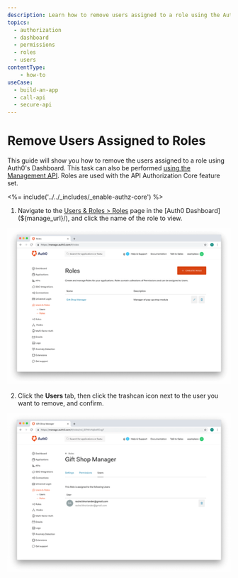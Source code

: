 ```yaml
---
description: Learn how to remove users assigned to a role using the Auth0 Management Dashboard. For use with Auth0's API Authorization Core feature set.
topics:
  - authorization
  - dashboard
  - permissions
  - roles
  - users
contentType: 
    - how-to
useCase:
  - build-an-app
  - call-api
  - secure-api
---
```

# Remove Users Assigned to Roles

This guide will show you how to remove the users assigned to a role using Auth0's Dashboard. This task can also be performed [using the Management API](/authorization/guides/api/remove-role-users). Roles are used with the API Authorization Core feature set.

<%= include('../../_includes/_enable-authz-core') %>

1. Navigate to the [Users & Roles > Roles](${manage_url}/#/roles) page in the [Auth0 Dashboard](${manage_url}/), and click the name of the role to view.

![Select Role](/media/articles/authorization/role-list.png)

2. Click the **Users** tab, then click the trashcan icon next to the user you want to remove, and confirm.

![View Users](/media/articles/authorization/role-def-users.png)
